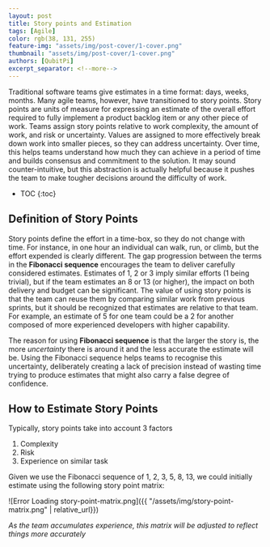 ```yaml
---
layout: post
title: Story points and Estimation
tags: [Agile]
color: rgb(38, 131, 255)
feature-img: "assets/img/post-cover/1-cover.png"
thumbnail: "assets/img/post-cover/1-cover.png"
authors: [QubitPi]
excerpt_separator: <!--more-->
---
```



Traditional software teams give estimates in a time format: days, weeks, months. Many agile teams, however, have
transitioned to story points. Story points are units of measure for expressing an estimate of the overall effort
required to fully implement a product backlog item or any other piece of work. Teams assign story points relative to
work complexity, the amount of work, and risk or uncertainty. Values are assigned to more effectively break down work
into smaller pieces, so they can address uncertainty. Over time, this helps teams understand how much they can achieve
in a period of time and builds consensus and commitment to the solution.  It may sound counter-intuitive, but this
abstraction is actually helpful because it pushes the team to make tougher decisions around the difficulty of work.

<!--more-->

* TOC
{:toc}

Definition of Story Points
--------------------------

Story points define the effort in a time-box, so they do not change with time. For instance, in one hour an individual
can walk, run, or climb, but the effort expended is clearly different. The gap progression between the terms in the
**Fibonacci sequence** encourages the team to deliver carefully considered estimates. Estimates of 1, 2 or 3 imply
similar efforts (1 being trivial), but if the team estimates an 8 or 13 (or higher), the impact on both delivery and
budget can be significant. The value of using story points is that the team can reuse them by comparing similar work
from previous sprints, but it should be recognized that estimates are relative to that team. For example, an estimate
of 5 for one team could be a 2 for another composed of more experienced developers with higher capability.

The reason for using **Fibonacci sequence** is that the larger the story is, the more _uncertainty_ there is around it
and the less accurate the estimate will be. Using the Fibonacci sequence helps teams to recognise this uncertainty,
deliberately creating a lack of precision instead of wasting time trying to produce estimates that might also carry a
false degree of confidence.

How to Estimate Story Points
----------------------------

Typically, story points take into account 3 factors

1. Complexity
2. Risk
3. Experience on similar task

Given we use the Fibonacci sequence of 1, 2, 3, 5, 8, 13, we could initially estimate using the following story point
matrix:

![Error Loading story-point-matrix.png]({{ "/assets/img/story-point-matrix.png" | relative_url}})

_As the team accumulates experience, this matrix will be adjusted to reflect things more accurately_
